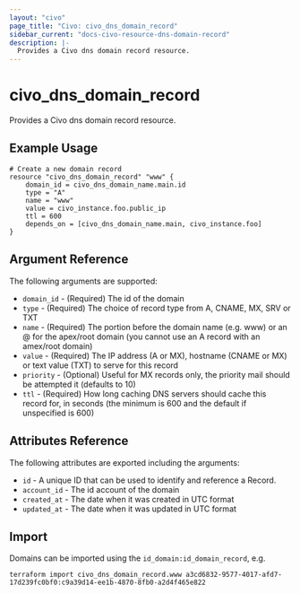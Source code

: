 ```yaml
---
layout: "civo"
page_title: "Civo: civo_dns_domain_record"
sidebar_current: "docs-civo-resource-dns-domain-record"
description: |-
  Provides a Civo dns domain record resource.
---
```


# civo\_dns_domain_record

Provides a Civo dns domain record resource.

## Example Usage

```hcl
# Create a new domain record
resource "civo_dns_domain_record" "www" {
    domain_id = civo_dns_domain_name.main.id
    type = "A"
    name = "www"
    value = civo_instance.foo.public_ip
    ttl = 600
    depends_on = [civo_dns_domain_name.main, civo_instance.foo]  
}
```

## Argument Reference

The following arguments are supported:

* `domain_id` - (Required) The id of the domain
* `type` - (Required) The choice of record type from A, CNAME, MX, SRV or TXT
* `name` - (Required) The portion before the domain name (e.g. www) or an @ for the apex/root domain (you cannot use an A record with an amex/root domain)
* `value` - (Required) The IP address (A or MX), hostname (CNAME or MX) or text value (TXT) to serve for this record
* `priority` - (Optional) Useful for MX records only, the priority mail should be attempted it (defaults to 10)
* `ttl` - (Required) How long caching DNS servers should cache this record for, in seconds (the minimum is 600 and the default if unspecified is 600)

## Attributes Reference

The following attributes are exported including the arguments:

* `id` - A unique ID that can be used to identify and reference a Record.
* `account_id` - The id account of the domain
* `created_at` - The date when it was created in UTC format
* `updated_at` - The date when it was updated in UTC format

## Import

Domains can be imported using the `id_domain:id_domain_record`, e.g.

```
terraform import civo_dns_domain_record.www a3cd6832-9577-4017-afd7-17d239fc0bf0:c9a39d14-ee1b-4870-8fb0-a2d4f465e822
```
